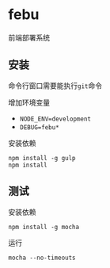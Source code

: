 # febu

前端部署系统

## 安装

命令行窗口需要能执行`git`命令

增加环境变量
* `NODE_ENV=development`
* `DEBUG=febu*`

安装依赖

	npm install -g gulp
	npm install

## 测试

安装依赖

	npm install -g mocha

运行

	mocha --no-timeouts
